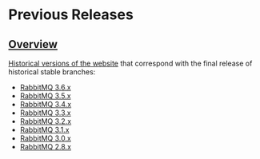 <!--
Copyright (c) 2007-2019 Pivotal Software, Inc.

All rights reserved. This program and the accompanying materials
are made available under the terms of the under the Apache License,
Version 2.0 (the "License”); you may not use this file except in compliance
with the License. You may obtain a copy of the License at

https://www.apache.org/licenses/LICENSE-2.0

Unless required by applicable law or agreed to in writing, software
distributed under the License is distributed on an "AS IS" BASIS,
WITHOUT WARRANTIES OR CONDITIONS OF ANY KIND, either express or implied.
See the License for the specific language governing permissions and
limitations under the License.
-->

# Previous Releases

## <a id="overview" class="anchor" href="#overview">Overview</a>

[Historical versions of the website](http://previous.rabbitmq.com) that correspond with the final release of historical stable branches:

 * [RabbitMQ 3.6.x](http://previous.rabbitmq.com/v3_6_x/documentation.html)
 * [RabbitMQ 3.5.x](http://previous.rabbitmq.com/v3_5_7/documentation.html)
 * [RabbitMQ 3.4.x](http://previous.rabbitmq.com/v3_4_x/documentation.html)
 * [RabbitMQ 3.3.x](http://previous.rabbitmq.com/v3_3_x/documentation.html)
 * [RabbitMQ 3.2.x](http://previous.rabbitmq.com/v3_2_x/documentation.html)
 * [RabbitMQ 3.1.x](http://previous.rabbitmq.com/v3_1_x/documentation.html)
 * [RabbitMQ 3.0.x](http://previous.rabbitmq.com/v3_0_x/documentation.html)
 * [RabbitMQ 2.8.x](http://previous.rabbitmq.com/v2_8_x/documentation.html)
